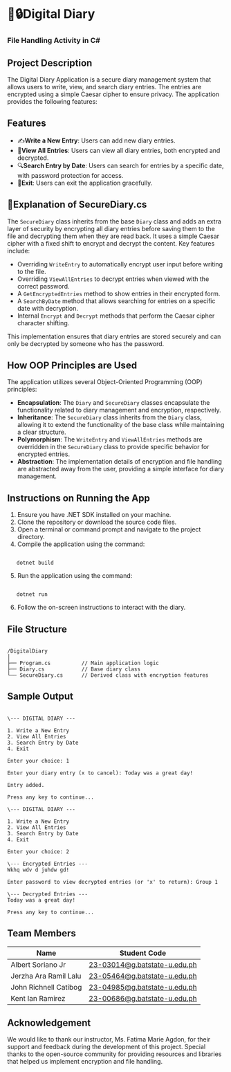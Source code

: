 # 📓🔒**Digital Diary** 

### **File Handling Activity in C#**

## Project Description

The Digital Diary Application is a secure diary management system that allows users to write, view, and search diary entries. The entries are encrypted using a simple Caesar cipher to ensure privacy. The application provides the following features:

## Features

- ✍️**Write a New Entry**: Users can add new diary entries.
- 📖**View All Entries**: Users can view all diary entries, both encrypted and decrypted.
- 🔍**Search Entry by Date**: Users can search for entries by a specific date, with password protection for access.
- 🚪**Exit**: Users can exit the application gracefully.

## 🔐Explanation of SecureDiary.cs 

The `SecureDiary` class inherits from the base `Diary` class and adds an extra layer of security by encrypting all diary entries before saving them to the file and decrypting them when they are read back. It uses a simple Caesar cipher with a fixed shift to encrypt and decrypt the content. Key features include:

- Overriding `WriteEntry` to automatically encrypt user input before writing to the file.
- Overriding `ViewAllEntries` to decrypt entries when viewed with the correct password.
- A `GetEncryptedEntries` method to show entries in their encrypted form.
- A `SearchByDate` method that allows searching for entries on a specific date with decryption.
- Internal `Encrypt` and `Decrypt` methods that perform the Caesar cipher character shifting.

This implementation ensures that diary entries are stored securely and can only be decrypted by someone who has the password.

## How OOP Principles are Used

The application utilizes several Object-Oriented Programming (OOP) principles:

- **Encapsulation**: The `Diary` and `SecureDiary` classes encapsulate the functionality related to diary management and encryption, respectively.
- **Inheritance**: The `SecureDiary` class inherits from the `Diary` class, allowing it to extend the functionality of the base class while maintaining a clear structure.
- **Polymorphism**: The `WriteEntry` and `ViewAllEntries` methods are overridden in the `SecureDiary` class to provide specific behavior for encrypted entries.
- **Abstraction**: The implementation details of encryption and file handling are abstracted away from the user, providing a simple interface for diary management.

## Instructions on Running the App

1. Ensure you have .NET SDK installed on your machine.
2. Clone the repository or download the source code files.
3. Open a terminal or command prompt and navigate to the project directory.
4. Compile the application using the command: 
```

   dotnet build

```
5. Run the application using the command: 
```

   dotnet run

```
6. Follow the on-screen instructions to interact with the diary.

## File Structure
```

/DigitalDiary
│
├── Program.cs          // Main application logic
├── Diary.cs            // Base diary class
└── SecureDiary.cs      // Derived class with encryption features

```

## Sample Output
```

\--- DIGITAL DIARY ---

1. Write a New Entry
2. View All Entries
3. Search Entry by Date
4. Exit

Enter your choice: 1

Enter your diary entry (x to cancel): Today was a great day!

Entry added.

Press any key to continue...

\--- DIGITAL DIARY ---

1. Write a New Entry
2. View All Entries
3. Search Entry by Date
4. Exit

Enter your choice: 2

\--- Encrypted Entries ---
Wkhq wdv d juhdw gd!

Enter password to view decrypted entries (or 'x' to return): Group 1

\--- Decrypted Entries ---
Today was a great day!

Press any key to continue...

```

## Team Members

| Name                   | Student Code                 |
|------------------------|------------------------------|
| Albert Soriano Jr      | 23-03014@g.batstate-u.edu.ph |
| Jerzha Ara Ramil Lalu  | 23-05464@g.batstate-u.edu.ph |
| John Richnell Catibog  | 23-04985@g.batstate-u.edu.ph |
| Kent Ian Ramirez       | 23-00686@g.batstate-u.edu.ph |

## Acknowledgement

We would like to thank our instructor, Ms. Fatima Marie Agdon, for their support and feedback during the development of this project. Special thanks to the open-source community for providing resources and libraries that helped us implement encryption and file handling.
